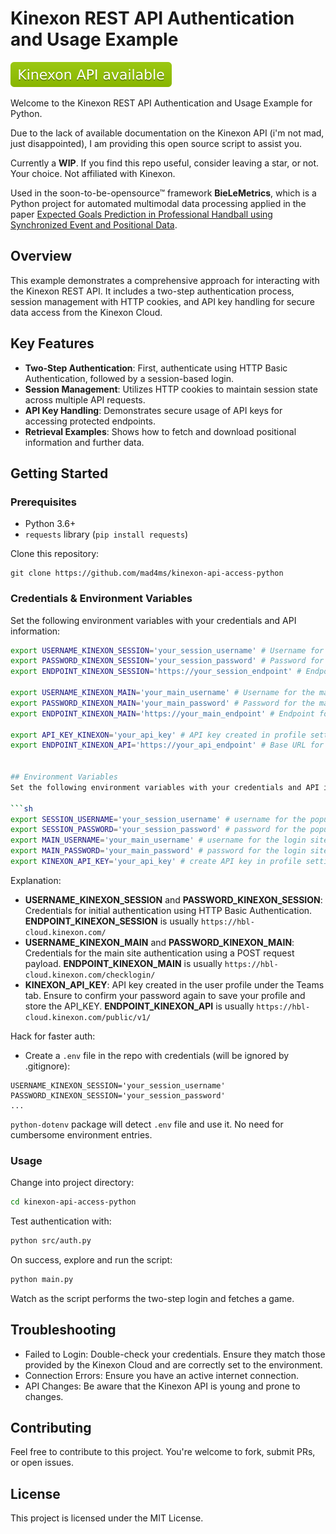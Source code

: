 # Kinexon REST API Authentication and Usage Example

![API Status](./badge.svg)

Welcome to the Kinexon REST API Authentication and Usage Example for Python.

Due to the lack of available documentation on the Kinexon API (i'm not mad, just disappointed), I am providing this open source script to assist you.


Currently a **WIP**. If you find this repo useful, consider leaving a star, or not. Your choice. Not affiliated with Kinexon.

Used in the soon-to-be-opensource™ framework **BieLeMetrics**, which is a Python project for automated multimodal data processing applied in the paper [Expected Goals Prediction in Professional Handball using Synchronized Event and Positional Data](https://www.researchgate.net/publication/375086950_Expected_Goals_Prediction_in_Professional_Handball_using_Synchronized_Event_and_Positional_Data).

## Overview
This example demonstrates a comprehensive approach for interacting with the Kinexon REST API. It includes a two-step authentication process, session management with HTTP cookies, and API key handling for secure data access from the Kinexon Cloud.

## Key Features
- **Two-Step Authentication**: First, authenticate using HTTP Basic Authentication, followed by a session-based login.
- **Session Management**: Utilizes HTTP cookies to maintain session state across multiple API requests.
- **API Key Handling**: Demonstrates secure usage of API keys for accessing protected endpoints.
- **Retrieval Examples**: Shows how to fetch and download positional information and further data.

## Getting Started

### Prerequisites
- Python 3.6+
- `requests` library (`pip install requests`)


Clone this repository:
```
git clone https://github.com/mad4ms/kinexon-api-access-python
```



### Credentials & Environment Variables
Set the following environment variables with your credentials and API information:

```sh
export USERNAME_KINEXON_SESSION='your_session_username' # Username for the popup on the website
export PASSWORD_KINEXON_SESSION='your_session_password' # Password for the popup on the website
export ENDPOINT_KINEXON_SESSION='https://your_session_endpoint' # Endpoint for the session login

export USERNAME_KINEXON_MAIN='your_main_username' # Username for the main login site
export PASSWORD_KINEXON_MAIN='your_main_password' # Password for the main login site
export ENDPOINT_KINEXON_MAIN='https://your_main_endpoint' # Endpoint for the main login

export API_KEY_KINEXON='your_api_key' # API key created in profile settings
export ENDPOINT_KINEXON_API='https://your_api_endpoint' # Base URL for the Kinexon API


## Environment Variables
Set the following environment variables with your credentials and API information:

```sh
export SESSION_USERNAME='your_session_username' # username for the popup on the website
export SESSION_PASSWORD='your_session_password' # password for the popup on the website
export MAIN_USERNAME='your_main_username' # username for the login site
export MAIN_PASSWORD='your_main_password' # password for the login site
export KINEXON_API_KEY='your_api_key' # create API key in profile settings
```
Explanation:

- **USERNAME_KINEXON_SESSION** and **PASSWORD_KINEXON_SESSION**: Credentials for initial authentication using HTTP Basic Authentication. **ENDPOINT_KINEXON_SESSION** is usually `https://hbl-cloud.kinexon.com/`
- **USERNAME_KINEXON_MAIN** and **PASSWORD_KINEXON_MAIN**: Credentials for the main site authentication using a POST request payload. **ENDPOINT_KINEXON_MAIN** is usually `https://hbl-cloud.kinexon.com/checklogin/`
- **KINEXON_API_KEY**: API key created in the user profile under the Teams tab. Ensure to confirm your password again to save your profile and store the API_KEY. **ENDPOINT_KINEXON_API**  is usually `https://hbl-cloud.kinexon.com/public/v1/`

Hack for faster auth:
- Create a `.env` file in the repo with credentials (will be ignored by .gitignore):
```
USERNAME_KINEXON_SESSION='your_session_username'
PASSWORD_KINEXON_SESSION='your_session_password'
...
```
`python-dotenv` package will detect `.env` file and use it. No need for cumbersome environment entries. 
### Usage
Change into project directory:
```sh
cd kinexon-api-access-python
```
Test authentication with:
```sh
python src/auth.py
```
On success, explore and run the script:

```sh
python main.py
```
Watch as the script performs the two-step login and fetches a game.

## Troubleshooting
- Failed to Login: Double-check your credentials. Ensure they match those provided by the Kinexon Cloud and are correctly set to the environment.
- Connection Errors: Ensure you have an active internet connection.
- API Changes: Be aware that the Kinexon API is young and prone to changes.
## Contributing
Feel free to contribute to this project. You're welcome to fork, submit PRs, or open issues.

## License
This project is licensed under the MIT License.